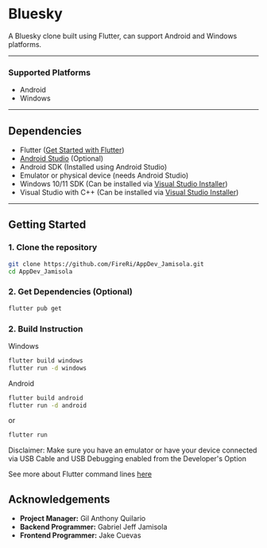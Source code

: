 # Bluesky

A Bluesky clone built using Flutter, can support Android and Windows platforms.

---


### Supported Platforms

- Android
- Windows

---

## Dependencies
- Flutter ([Get Started with Flutter](https://docs.flutter.dev/get-started/install))
- [Android Studio](https://developer.android.com/studio?gad_source=1&gad_campaignid=22548434132&gbraid=0AAAAAC-IOZnXKOl5N-FsQkS_x8mx22wk5&gclid=Cj0KCQjwotDBBhCQARIsAG5pinMhcXzpPo0YSHFAvUqNNC60achPdDXR4FMCfMP9aHzQ92MwdjNlvXIaAvvEEALw_wcB&gclsrc=aw.ds) (Optional)
- Android SDK (Installed using Android Studio)
- Emulator or physical device (needs Android Studio)
- Windows 10/11 SDK (Can be installed via [Visual Studio Installer](https://visualstudio.microsoft.com/downloads/))
- Visual Studio with C++ (Can be installed via [Visual Studio Installer](https://visualstudio.microsoft.com/downloads/))

---

## Getting Started

### 1. Clone the repository

```bash
git clone https://github.com/FireRi/AppDev_Jamisola.git
cd AppDev_Jamisola
```
### 2. Get Dependencies (Optional)
```bash
flutter pub get
```
### 2. Build Instruction
Windows
```bash
flutter build windows
flutter run -d windows
```
Android
```bash
flutter build android
flutter run -d android
```
or
```bash
flutter run
```
Disclaimer: Make sure you have an emulator or have your device connected via USB Cable and USB Debugging enabled from the Developer's Option

See more about Flutter command lines [here](https://docs.flutter.dev/reference/flutter-cli)

## Acknowledgements
- **Project Manager:** Gil Anthony Quilario
- **Backend Programmer:** Gabriel Jeff Jamisola
- **Frontend Programmer:** Jake Cuevas
